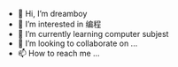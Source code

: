 - 👋 Hi, I’m dreamboy
- 👀 I’m interested in 编程
- 🌱 I’m currently learning computer subjest
- 💞️ I’m looking to collaborate on ...
- 📫 How to reach me ...

<!---
dreamboy522/dreamboy522 is a ✨ special ✨ repository because its `README.md` (this file) appears on your GitHub profile.
You can click the Preview link to take a look at your changes.
--->
